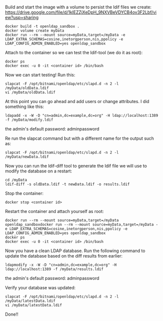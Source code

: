 Build and start the image with a volume to persist the ldif files we create:
https://drive.google.com/file/d/1kIEZZjXeDpH_9NXVBeVDYCB4ov3F2Lbf/view?usp=sharing


```
docker build -t openldap_sandbox .
docker volume create myData
docker run --rm --mount source=myData,target=/myData -e LDAP_EXTRA_SCHEMAS=cosine,inetorgperson,nis,ppolicy -e LDAP_CONFIG_ADMIN_ENABLED=yes openldap_sandbox
```

Attach to the container so we can test the ldif-tool (we do it as root):

```
docker ps
docker exec -u 0 -it <container id> /bin/bash
```

Now we can start testing! Run this:

```
slapcat -F /opt/bitnami/openldap/etc/slapd.d -n 2 -l /myData/oldData.ldif
vi /myData/oldData.ldif
```

At this point you can go ahead and add users or change attributes. I did something like this:

```
ldapadd -x -W -D "cn=admin,dc=example,dc=org" -H ldap://localhost:1389 -f /myData/modify.ldif
```

the admin's default password: adminpassword

Re run the slapcat command but with a different name for the output such as: 

```
slapcat -F /opt/bitnami/openldap/etc/slapd.d -n 2 -l /myData/newData.ldif
```

Now you can run the ldif-diff tool to generate the ldif file we will use to modify the database on a restart:

```
cd /myData
ldif-diff -s oldData.ldif -t newData.ldif -o results.ldif
```

Stop the container:

```
docker stop <container id>
```

Restart the container and attach yourself as root:

```
docker run --rm --mount source=myData,target=/myData openldap_sandboxdocker run --rm --mount source=myData,target=/myData -e LDAP_EXTRA_SCHEMAS=cosine,inetorgperson,nis,ppolicy -e LDAP_CONFIG_ADMIN_ENABLED=yes openldap_sandbox
docker ps
docker exec -u 0 -it <container id> /bin/bash
```

Now you have a clean LDAP database. Run the following command to update the database based on the diff results from earlier:

```
ldapmodify -x -W -D "cn=admin,dc=example,dc=org" -H ldap://localhost:1389 -f /myData/results.ldif
```

the admin's default password: adminpassword

Verify your database was updated:

```
slapcat -F /opt/bitnami/openldap/etc/slapd.d -n 2 -l /myData/latestData.ldif
vi /myData/latestData.ldif
```

Done!!
